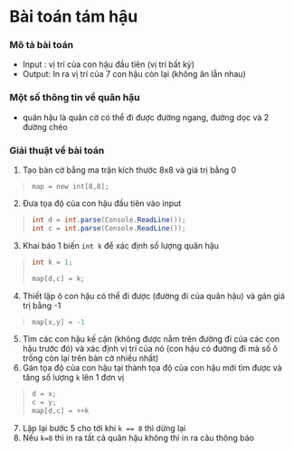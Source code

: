 # Bài toán tám hậu


### Mô tả bài toán

* Input : vị trí của con hậu đầu tiên (vị trí bất kỳ)
* Output: In ra vị trí của 7 con hậu còn lại (không ăn lẫn nhau)

### Một số thông tin về quân hậu

* quân hậu là quân cờ có thể đi được đường ngang, đường dọc và 2 đường chéo

### Giải thuật về bài toán



1. Tạo bàn cờ bằng ma trận kích thước 8x8 và giá trị bằng 0
> ```cshape
> map = new int[8,8];
> ```

2. Đưa tọa độ của con hậu đầu tiên vào input
> ```csharp
> int d = int.parse(Console.ReadLine());
> int c = int.parse(Console.ReadLine());
> ```
3. Khai báo 1 biến `int k` để xác định số lượng quân hậu
> ```csharp
> int k = 1;
> ```
> ```csharp
> map[d,c] = k;
> ```
4. Thiết lập ô con hậu có thể đi được (đường đi của quân hậu) và gán giá trị bằng -1
> ```csharp
> map[x,y] = -1
> ```
5. Tìm các con hậu kế cận (không được nằm trên đường đi của các con hậu trước đó) và xác định vị trí của nó (con hậu có đường đi mà số ô trống còn lại trên bàn cờ nhiều nhất)
6. Gán tọa độ của con hậu tại thành tọa độ của con hậu mới tìm được và tăng số lượng `k` lên 1 đơn vị
> ```csharp
> d = x;
> c = y;
> map[d,c] = ++k
> ```
7. Lập lại bước 5 cho tới khi `k == 8` thì dừng lại
8. Nếu `k=8` thì in ra tất cả quân hậu không thì in ra câu thông báo
